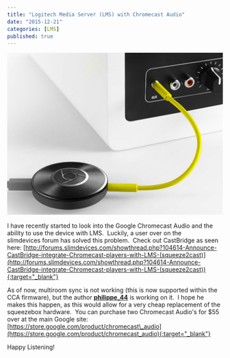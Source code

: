 ```yaml
---
title: "Logitech Media Server (LMS) with Chromecast Audio"
date: "2015-12-21"
categories: [LMS]
published: true
---
```

![](images/CCA-1024x768.jpg)

I have recently started to look into the Google Chromecast Audio and the ability to use the device with LMS.  Luckily, a user over on the slimdevices forum has solved this problem.  Check out CastBridge as seen here: [http://forums.slimdevices.com/showthread.php?104614-Announce-CastBridge-integrate-Chromecast-players-with-LMS-(squeeze2cast)](http://forums.slimdevices.com/showthread.php?104614-Announce-CastBridge-integrate-Chromecast-players-with-LMS-(squeeze2cast)){:target="_blank"}

As of now, multiroom sync is not working (this is now supported within the CCA firmware), but the author [**philippe\_44**](http://forums.slimdevices.com/member.php?17261-philippe_44) is working on it.  I hope he makes this happen, as this would allow for a very cheap replacement of the squeezebox hardware.  You can purchase two Chromecast Audio's for $55 over at the main Google site: [https://store.google.com/product/chromecast\_audio](https://store.google.com/product/chromecast_audio){:target="_blank"}

Happy Listening!
